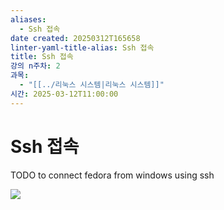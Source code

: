 ```yaml
---
aliases:
  - Ssh 접속
date created: 20250312T165658
linter-yaml-title-alias: Ssh 접속
title: Ssh 접속
강의 n주차: 2
과목:
  - "[[../리눅스 시스템|리눅스 시스템]]"
시간: 2025-03-12T11:00:00
---
```


# Ssh 접속

TODO to connect fedora from windows using ssh

![](https://i.imgur.com/h15P8vX.png)
